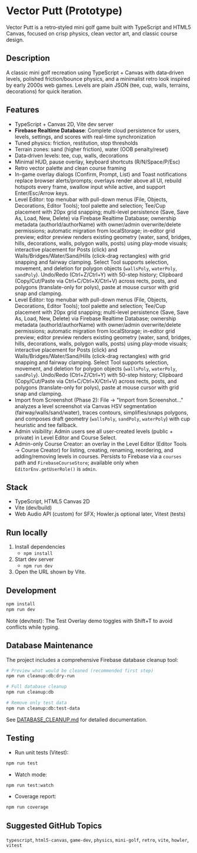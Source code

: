 # Vector Putt (Prototype)

Vector Putt is a retro‑styled mini golf game built with TypeScript and HTML5 Canvas, focused on crisp physics, clean vector art, and classic course design.

## Description

A classic mini golf recreation using TypeScript + Canvas with data‑driven levels, polished friction/bounce physics, and a minimalist retro look inspired by early 2000s web games. Levels are plain JSON (tee, cup, walls, terrains, decorations) for quick iteration.

## Features

- TypeScript + Canvas 2D, Vite dev server
- **Firebase Realtime Database**: Complete cloud persistence for users, levels, settings, and scores with real-time synchronization
- Tuned physics: friction, restitution, stop thresholds
- Terrain zones: sand (higher friction), water (OOB penalty/reset)
- Data‑driven levels: tee, cup, walls, decorations
- Minimal HUD, pause overlay, keyboard shortcuts (R/N/Space/P/Esc)
- Retro vector palette and clean course framing
- In-game overlay dialogs (Confirm, Prompt, List) and Toast notifications replace browser alerts/prompts; overlays render above all UI, rebuild hotspots every frame, swallow input while active, and support Enter/Esc/Arrow keys.
- Level Editor: top menubar with pull-down menus (File, Objects, Decorations, Editor Tools); tool palette and selection; Tee/Cup placement with 20px grid snapping; multi-level persistence (Save, Save As, Load, New, Delete) via Firebase Realtime Database; ownership metadata (authorId/authorName) with owner/admin overwrite/delete permissions; automatic migration from localStorage; in-editor grid preview; editor preview renders existing geometry (water, sand, bridges, hills, decorations, walls, polygon walls, posts) using play-mode visuals; interactive placement for Posts (click) and Walls/Bridges/Water/Sand/Hills (click-drag rectangles) with grid snapping and fairway clamping. Select Tool supports selection, movement, and deletion for polygon objects (`wallsPoly`, `waterPoly`, `sandPoly`). Undo/Redo (Ctrl+Z/Ctrl+Y) with 50-step history; Clipboard (Copy/Cut/Paste via Ctrl+C/Ctrl+X/Ctrl+V) across rects, posts, and polygons (translate-only for polys), paste at mouse cursor with grid snap and clamping.
 - Level Editor: top menubar with pull-down menus (File, Objects, Decorations, Editor Tools); tool palette and selection; Tee/Cup placement with 20px grid snapping; multi-level persistence (Save, Save As, Load, New, Delete) via Firebase Realtime Database; ownership metadata (authorId/authorName) with owner/admin overwrite/delete permissions; automatic migration from localStorage; in-editor grid preview; editor preview renders existing geometry (water, sand, bridges, hills, decorations, walls, polygon walls, posts) using play-mode visuals; interactive placement for Posts (click) and Walls/Bridges/Water/Sand/Hills (click-drag rectangles) with grid snapping and fairway clamping. Select Tool supports selection, movement, and deletion for polygon objects (`wallsPoly`, `waterPoly`, `sandPoly`). Undo/Redo (Ctrl+Z/Ctrl+Y) with 50-step history; Clipboard (Copy/Cut/Paste via Ctrl+C/Ctrl+X/Ctrl+V) across rects, posts, and polygons (translate-only for polys), paste at mouse cursor with grid snap and clamping.
 - Import from Screenshot (Phase 2): File → "Import from Screenshot…" analyzes a level screenshot via Canvas HSV segmentation (fairway/walls/sand/water), traces contours, simplifies/snaps polygons, and composes draft geometry (`wallsPoly`, `sandPoly`, `waterPoly`) with cup heuristic and tee fallback.
- Admin visibility: Admin users see all user-created levels (public + private) in Level Editor and Course Select.
 - Admin-only Course Creator: an overlay in the Level Editor (Editor Tools → Course Creator) for listing, creating, renaming, reordering, and adding/removing levels in courses. Persists to Firebase via a `courses` path and `FirebaseCourseStore`; available only when `EditorEnv.getUserRole()` is `admin`.

## Stack

- TypeScript, HTML5 Canvas 2D
- Vite (dev/build)
- Web Audio API (custom) for SFX; Howler.js optional later, Vitest (tests)

## Run locally

1. Install dependencies
   - `npm install`
2. Start dev server
   - `npm run dev`
3. Open the URL shown by Vite.

## Development

```bash
npm install
npm run dev
```

Note (dev/test): The Test Overlay demo toggles with Shift+T to avoid conflicts while typing.

## Database Maintenance

The project includes a comprehensive Firebase database cleanup tool:

```bash
# Preview what would be cleaned (recommended first step)
npm run cleanup:db:dry-run

# Full database cleanup
npm run cleanup:db

# Remove only test data
npm run cleanup:db:test-data
```

See [DATABASE_CLEANUP.md](docs/DATABASE_CLEANUP.md) for detailed documentation.

## Testing

- Run unit tests (Vitest):

```bash
npm run test
```

- Watch mode:

```bash
npm run test:watch
```

- Coverage report:

```bash
npm run coverage
```

## Suggested GitHub Topics

`typescript`, `html5-canvas`, `game-dev`, `physics`, `mini-golf`, `retro`, `vite`, `howler`, `vitest`
